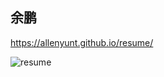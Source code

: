 ## 余鹏
https://allenyunt.github.io/resume/

![resume](C:\Users\Mr.Y\Desktop\web\resume\resume\img\resume.jpg)